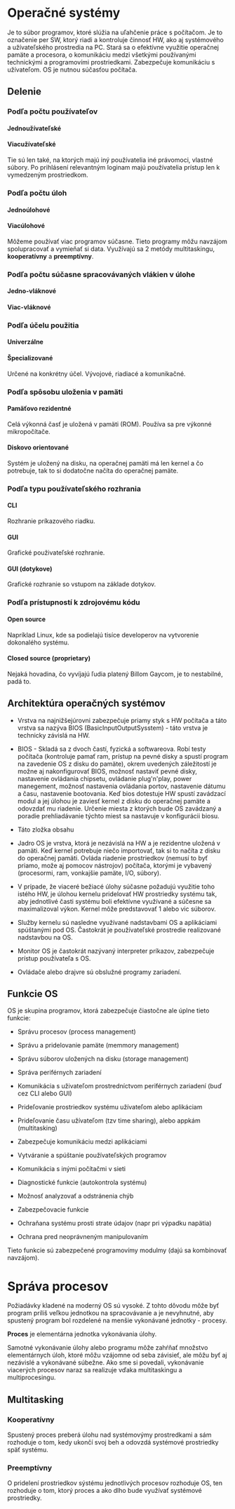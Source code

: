 # Operačné systémy

Je to súbor programov, ktoré slúžia na uľahčenie práce s počítačom. Je to označenie per SW, ktorý riadi a kontroluje činnosť HW, ako aj systémového a užívateľského prostredia na PC. Stará sa o efektívne využitie operačnej pamäte a procesora, o komunikáciu medzi všetkými používanými technickými a programovími prostriedkami. Zabezpečuje komunikáciu s užívateľom. OS je nutnou súčasťou počítača.

## Delenie

### Podľa počtu používateľov

#### Jednoužívateľské

#### Viacužívateľské

Tie sú len také, na ktorých majú iný používatelia iné právomoci, vlastné súbory. Po prihlásení relevantným loginam majú používatelia prístup len k vymedzeným prostriedkom.


### Podľa počtu úloh

#### Jednoúlohové

#### Viacúlohové

Môžeme používať viac programov súčasne. Tieto programy môžu navzájom spolupracovať a vymieňať si data.
Využívajú sa 2 metódy multitaskingu, **kooperatívny** a **preemptívny**.

### Podľa počtu súčasne spracovávaných vlákien v úlohe

#### Jedno-vláknové

#### Viac-vláknové

### Podľa účelu použitia

#### Univerzálne

#### Špecializované

Určené na konkrétny účel. Vývojové, riadiacé a komunikačné.

### Podľa spôsobu uloženia v pamäti

#### Pamäťovo rezidentné

Celá výkonná časť je uložená v pamäti (ROM). Používa sa pre výkonné mikropočítače.

#### Diskovo orientované

Systém je uložený na disku, na operačnej pamäti má len kernel a čo potrebuje, tak to si dodatočne načíta do operačnej pamäte.

### Podľa typu používateľského rozhrania

#### CLI

Rozhranie príkazového riadku.

#### GUI

Grafické použivateľské rozhranie.


#### GUI (dotykove)

Grafické rozhranie so vstupom na základe dotykov.

### Podľa prístupností k zdrojovému kódu

#### Open source

Napríklad Linux, kde sa podielajú tisíce developerov na vytvorenie dokonalého systému.

#### Closed source (proprietary)

Nejaká hovadina, čo vyvíjajú ľudia platený Billom Gaycom, je to nestabilné, padá to.

## Architektúra operačných systémov

- Vrstva na najnižšejúrovni zabezpečuje priamy styk s HW počítača a táto vrstva sa nazýva BIOS (BasicInputOutputSysstem) - táto vrstva je technicky závislá na HW.
- BIOS - Skladá sa z dvoch častí, fyzická a softwareova. Robí testy počítača (kontroluje pamať ram, prístup na pevné disky a spustí program na zavedenie OS z disku do pamäte), okrem uvedených záležitostí je možne aj nakonfigurovať BIOS, možnosť nastaviť pevné disky, nastavenie ovládania chipsetu, ovládanie plug'n'play, power manegement, možnosť nastavenia ovládania portov, nastavenie dátumu a času, nastavenie bootovania. Keď bios dotestuje HW spustí zavádzací modul a jej úlohou je zaviesť kernel z disku do operačnej pamäte a odovzdať mu riadenie.
Určenie miesta z ktorých bude OS zavádzaný a poradie prehliadávanie týchto miest sa nastavuje v konfigurácii biosu.

- Táto zložka obsahu 

- Jadro OS je vrstva, ktorá je nezávislá na HW a je rezidentne uložená v pamäti. Keď kernel potrebuje niečo importovať, tak si to načíta z disku do operačnej pamäti. Ovláda riadenie prostriedkov (nemusí to byť priamo, može aj pomocov nástrojov) počítača, ktorými je vybavený (procesormi, ram, vonkajšie pamäte, I/O, súbory).

- V prípade, že viaceré bežiacé úlohy súčasne požadujú využitie toho istého HW, je úlohou kernelu pridelovať HW prostriedky systému tak, aby jednotlivé časti systému boli efektívne využívané a súčesne sa maximalizoval výkon. Kernel môže predstavovať 1 alebo vic súborov.

- Služby kernelu sú nasledne využívané nadstavbami OS a aplikáciami spúštanými pod OS. Častokrát je používateľské prostredie realizované nadstavbou na OS.

- Monitor OS je častokrát nazývaný interpreter príkazov, zabezpečuje prístup používateľa s OS.

- Ovládače alebo drajvre sú obslužné programy zariadení.

## Funkcie OS

OS je skupina programov, ktorá zabezpečuje čiastočne ale úplne tieto funkcie:

- Správu procesov (process management)

- Správu a pridelovanie pamäte (memmory management)

- Správu súborov uložených na disku (storage management)

- Správa periférnych zariadení

- Komunikácia s uživateľom prostredníctvom periférnych zariadení (buď cez CLI alebo GUI)

- Prideľovanie prostriedkov systému užívateľom alebo aplikáciam

- Prideľovanie času užívateľom (tzv time sharing), alebo appkám (multitasking)

- Zabezpečuje komunikáciu medzi aplikáciami

- Vytváranie a spúštanie používateľských programov

- Komunikácia s inými počítačmi v sieti

- Diagnostické funkcie (autokontrola systému)

- Možnosť analyzovať a odstránenia chýb

- Zabezpečovacie funkcie

- Ochraňana systému prosti strate údajov (napr pri výpadku napätia)

- Ochrana pred neoprávneným manipulovaním

Tieto funkcie sú zabezpečené programovímy modulmy (dajú sa kombinovať navzájom).

# Správa procesov

Požiadávky kladené na moderný OS sú vysoké. Z tohto dôvodu môže byť program príliš veľkou jednotkou na spracovávanie a je nevyhnutné, aby spustený program bol rozdelené na menšie vykonávané jednotky - procesy.

**Proces** je elementárna jednotka vykonávania úlohy.

Samotné vykonávanie úlohy alebo programu môže zahŕňať množstvo elementárnych úloh, ktoré môžu vzájomne od seba závisieť, ale môžu byť aj nezávislé a vykonávané súbežne. Ako sme si povedali, vykonávanie viacerých procesov naraz sa realizuje vďaka multitaskingu a multiprocesingu.

## Multitasking

### Kooperatívny

Spustený proces preberá úlohu nad systémovýmy prostredkami a sám rozhoduje o tom, kedy ukončí svoj beh a odovzdá systémové prostriedky späť systému.

### Preemptívny

O pridelení prostriedkov sýstému jednotlivých procesov rozhoduje OS, ten rozhoduje o tom, ktorý proces a ako dlho bude využívať systémové prostriedky.
